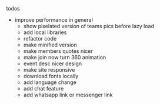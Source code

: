 todos

- improve performance in general
  - show pixelated version of teams pics before lazy load
  - add local libraries
  - refactor code
  - make minified version
  - make members quotes nicer
  - make join now turn 360 animation
  - event desc nicer design
  - make site responsive
  - download fonts locally
  - add language change
  - add chat feature
  - add whatsapp link or messenger link
